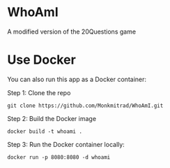 # WhoAmI
A modified version of the 20Questions game

# Use Docker
You can also run this app as a Docker container:

Step 1: Clone the repo

`git clone https://github.com/Monkmitrad/WhoAmI.git`

Step 2: Build the Docker image

`docker build -t whoami .`

Step 3: Run the Docker container locally:

`docker run -p 8080:8080 -d whoami`